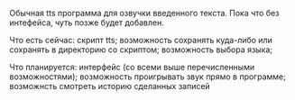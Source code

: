 Обычная tts программа для озвучки введенного текста.
Пока что без интефейса, чуть позже будет добавлен.

Что есть сейчас:
скрипт tts;
возможность сохранять куда-либо или сохранять в директорию со скриптом;
возможность выбора языка;

Что планируется:
интерфейс (со всеми выше перечисленными возможностями);
возможность проигрывать звук прямо в программе;
возможнсть смотреть историю сделанных записей
